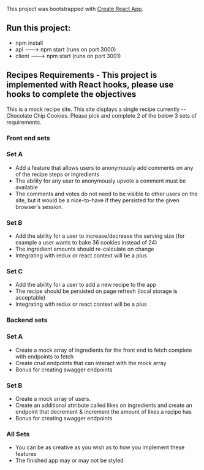 This project was bootstrapped with [Create React App](https://github.com/facebook/create-react-app).

## Run this project:
* npm install
* api ---> npm start (runs on port 3000)
* client ---> npm start (runs on port 3001)

## Recipes Requirements - This project is implemented with React hooks, please use hooks to complete the objectives
This is a mock recipe site. This site displays a single recipe currently -- Chocolate Chip Cookies.  Please pick and complete 2 of the below 3 sets of requirements.

### Front end sets
### Set A
* Add a feature that allows users to anonymously add comments on any of the recipe steps or ingredients
* The ability for any user to anonymously upvote a comment must be available
* The comments and votes do not need to be visible to other users on the site, but it would be a nice-to-have if they persisted for the given browser's session.

### Set B
* Add the ability for a user to increase/decrease the serving size (for example a user wants to bake 36 cookies instead of 24)
* The ingredient amounts should re-calculate on change
* Integrating with redux or react context will be a plus

### Set C
* Add the ability for a user to add a new recipe to the app
* The recipe should be persisted on page refresh (local storage is acceptable)
* Integrating with redux or react context will be a plus

### Backend sets
### Set A
* Create a mock array of ingredients for the front end to fetch complete with endpoints to fetch
* Create crud endpoints that can interact with the mock array
* Bonus for creating swagger endpoints

### Set B
* Create a mock array of users.
* Create an additional attribute called likes on ingredients and create an endpoint that decrement & increment the amount of likes a recipe has
* Bonus for creating swagger endpoints 

### All Sets
* You can be as creative as you wish as to how you implement these features
* The finished app may or may not be styled

